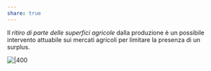 ```yaml
---
share: true
---
```

Il *ritiro di parte delle superfici agricole* dalla produzione è un possibile intervento attuabile sui mercati agricoli per limitare la presenza di un surplus.

![|400](955d268d7f998ef875f2106a9c9bfda3_MD5%201.png)